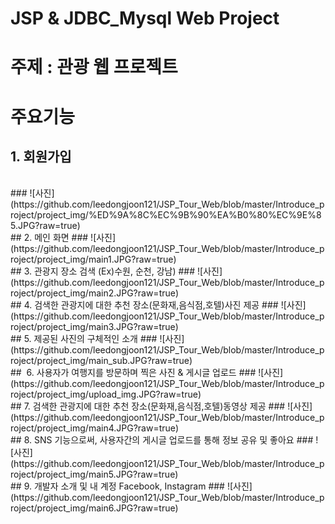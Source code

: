 # JSP & JDBC_Mysql Web Project
# 주제 : 관광 웹 프로젝트
# 주요기능 
## 1. 회원가입
<br/>
### ![사진](https://github.com/leedongjoon121/JSP_Tour_Web/blob/master/Introduce_project/project_img/%ED%9A%8C%EC%9B%90%EA%B0%80%EC%9E%85.JPG?raw=true)
<br/>
## 2. 메인 화면 
### ![사진](https://github.com/leedongjoon121/JSP_Tour_Web/blob/master/Introduce_project/project_img/main1.JPG?raw=true)
<br/>
## 3. 관광지 장소 검색 (Ex)수원, 순천, 강남)
### ![사진](https://github.com/leedongjoon121/JSP_Tour_Web/blob/master/Introduce_project/project_img/main2.JPG?raw=true)
<br/>
## 4. 검색한 관광지에 대한 추천 장소(문화재,음식점,호텔)사진 제공
### ![사진](https://github.com/leedongjoon121/JSP_Tour_Web/blob/master/Introduce_project/project_img/main3.JPG?raw=true)
<br/>
## 5. 제공된 사진의 구체적인 소개
### ![사진](https://github.com/leedongjoon121/JSP_Tour_Web/blob/master/Introduce_project/project_img/main_sub.JPG?raw=true)
<br/>
##  6. 사용자가 여행지를 방문하며 찍은 사진 & 게시글 업로드
### ![사진](https://github.com/leedongjoon121/JSP_Tour_Web/blob/master/Introduce_project/project_img/upload_img.JPG?raw=true)
<br/>
## 7. 검색한 관광지에 대한 추천 장소(문화재,음식점,호텔)동영상 제공
### ![사진](https://github.com/leedongjoon121/JSP_Tour_Web/blob/master/Introduce_project/project_img/main4.JPG?raw=true)
<br/>
## 8. SNS 기능으로써, 사용자간의 게시글 업로드를 통해 정보 공유 및 좋아요
### ![사진](https://github.com/leedongjoon121/JSP_Tour_Web/blob/master/Introduce_project/project_img/main5.JPG?raw=true)
<br/>
## 9. 개발자 소개 및  내 계정 Facebook, Instagram 
### ![사진](https://github.com/leedongjoon121/JSP_Tour_Web/blob/master/Introduce_project/project_img/main6.JPG?raw=true)
<br/>
